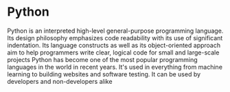 # Python
Python is an interpreted high-level general-purpose programming language.
Its design philosophy emphasizes code readability with its use of significant indentation.
Its language constructs as well as its object-oriented approach aim to help programmers write clear, logical code for small and large-scale projects
Python has become one of the most popular programming languages in the world in recent years. 
It's used in everything from machine learning to building websites and software testing.
It can be used by developers and non-developers alike
